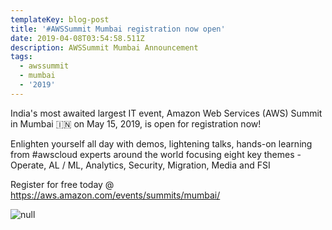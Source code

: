 ```yaml
---
templateKey: blog-post
title: '#AWSSummit Mumbai registration now open'
date: 2019-04-08T03:54:58.511Z
description: AWSSummit Mumbai Announcement
tags:
  - awssummit
  - mumbai
  - '2019'
---
```

India's most awaited largest IT event, Amazon Web Services (AWS) Summit in Mumbai 🇮🇳 on May 15, 2019, is open for registration now!

Enlighten yourself all day with demos, lightening talks, hands-on learning from #awscloud experts around the world focusing eight key themes - Operate, AL / ML, Analytics, Security, Migration, Media and FSI

Register for free today @ <https://aws.amazon.com/events/summits/mumbai/> 

![null](/img/awssummit_mumbai_open.jpg)
